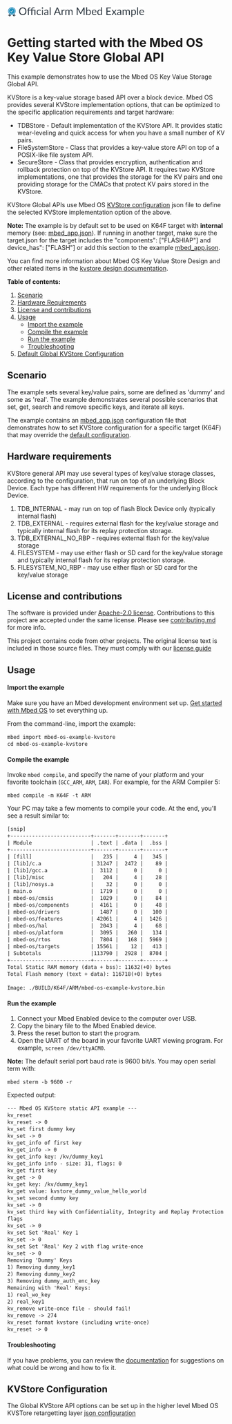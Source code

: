 ![](./resources/official_armmbed_example_badge.png)
# Getting started with the Mbed OS Key Value Store Global API

This example demonstrates how to use the Mbed OS Key Value Storage Global API.

KVStore is a key-value storage based API over a block device.
Mbed OS provides several KVStore implementation options, that can be optimized to
the specific application requirements and target hardware:
- TDBStore - Default implementation of the KVStore API. It provides static wear-leveling and quick access for when you have a small number of KV pairs.
- FileSystemStore - Class that provides a key-value store API on top of a POSIX-like file system API.
- SecureStore - Class that provides encryption, authentication and rollback protection on top of the KVStore API. It requires two KVStore implementations, one that provides the storage for the KV pairs and one providing storage for the CMACs that protect KV pairs stored in the KVStore.

KVStore Global APIs use Mbed OS [KVStore configuration](#kvstore-configuration) json file to define the selected KVStore implementation option of the above.

**Note:** The example is by default set to be used on K64F target with **internal** memory (see: [mbed_app.json](./mbed_app.json)).
If running in another target, make sure the target.json for the target includes the "components": ["FLASHIAP"] and device_has": ["FLASH"] or add this section to the example [mbed_app.json](./mbed_app.json).

You can find more information about Mbed OS Key Value Store Design and other related items in the [kvstore design documentation](https://github.com/ARMmbed/mbed-os/blob/master/docs/design-documents/features/storage/KVStore/KVStore_design.md).

**Table of contents:**

1. [Scenario](#scenario)
2. [Hardware Requirements](#hardware-requirements)
3. [License and contributions](#license-and-contributions)
4. [Usage](#usage)
   - [Import the example](#import-the-example)
   - [Compile the example](#compile-the-example)
   - [Run the example](#run-the-example)
   - [Troubleshooting](#troubleshooting)
5. [Default Global KVStore Configuration](#kvstore-configuration)

## Scenario

The example sets several key/value pairs, some are defined as 'dummy' and some as 'real'. The example demonstrates several possible scenarios that set, get, search and remove specific keys, and iterate all keys.

The example contains an [mbed_app.json](./mbed_app.json) configuration file that demonstrates how to set KVStore configuration for a specific target (K64F) that may override the [default configuration](#kvstore-configuration).

## Hardware requirements

KVStore general API may use several types of key/value storage classes, according to the configuration,  that run on top of an underlying Block Device. Each type has different HW requirements for the underlying Block Device.
1. TDB_INTERNAL - may run on top of flash Block Device only (typically internal flash)
2. TDB_EXTERNAL - requires external flash for the key/value storage and typically internal flash for its replay protection storage.
3. TDB_EXTERNAL_NO_RBP - requires external flash for the key/value storage
4. FILESYSTEM - may use either flash or SD card for the key/value storage and typically internal flash for its replay protection storage.
5. FILESYSTEM_NO_RBP - may use either flash or SD card for the key/value storage

## License and contributions 

The software is provided under [Apache-2.0 license](./LICENSE). Contributions to this project are accepted under the same license. Please see [contributing.md](./CONTRIBUTING.md) for more info. 

This project contains code from other projects. The original license text is included in those source files. They must comply with our [license guide](https://os.mbed.com/docs/latest/reference/license.html)

## Usage

#### Import the example

Make sure you have an Mbed development environment set up. [Get started with Mbed OS](https://os.mbed.com/docs/latest/tutorials/your-first-program.html)
to set everything up.

From the command-line, import the example:

```
mbed import mbed-os-example-kvstore
cd mbed-os-example-kvstore
```

#### Compile the example

Invoke `mbed compile`, and specify the name of your platform and your favorite
toolchain (`GCC_ARM`, `ARM`, `IAR`). For example, for the ARM Compiler 5:

```
mbed compile -m K64F -t ARM
```

Your PC may take a few moments to compile your code. At the end, you'll see a
result similar to:

```
[snip]
+--------------------------+-------+-------+-------+
| Module                   | .text | .data |  .bss |
+--------------------------+-------+-------+-------+
| [fill]                   |   235 |     4 |   345 |
| [lib]/c.a                | 31247 |  2472 |    89 |
| [lib]/gcc.a              |  3112 |     0 |     0 |
| [lib]/misc               |   204 |     4 |    28 |
| [lib]/nosys.a            |    32 |     0 |     0 |
| main.o                   |  1719 |     0 |     0 |
| mbed-os/cmsis            |  1029 |     0 |    84 |
| mbed-os/components       |  4161 |     0 |    48 |
| mbed-os/drivers          |  1487 |     0 |   100 |
| mbed-os/features         | 42061 |     4 |  1426 |
| mbed-os/hal              |  2043 |     4 |    68 |
| mbed-os/platform         |  3095 |   260 |   134 |
| mbed-os/rtos             |  7804 |   168 |  5969 |
| mbed-os/targets          | 15561 |    12 |   413 |
| Subtotals                |113790 |  2928 |  8704 |
+--------------------------+-------+-------+-------+
Total Static RAM memory (data + bss): 11632(+0) bytes
Total Flash memory (text + data): 116718(+0) bytes

Image: ./BUILD/K64F/ARM/mbed-os-example-kvstore.bin
```

#### Run the example

1. Connect your Mbed Enabled device to the computer over USB.
1. Copy the binary file to the Mbed Enabled device.
1. Press the reset button to start the program.
1. Open the UART of the board in your favorite UART viewing program. For
   example, `screen /dev/ttyACM0`.

**Note:** The default serial port baud rate is 9600 bit/s.
          You may open serial term with:  

```
mbed sterm -b 9600 -r
```

Expected output:

```
--- Mbed OS KVStore static API example ---
kv_reset
kv_reset -> 0
kv_set first dummy key
kv_set -> 0
kv_get_info of first key
kv_get_info -> 0
kv_get_info key: /kv/dummy_key1
kv_get_info info - size: 31, flags: 0
kv_get first key
kv_get -> 0
kv_get key: /kv/dummy_key1
kv_get value: kvstore_dummy_value_hello_world
kv_set second dummy key
kv_set -> 0
kv_set third key with Confidentiality, Integrity and Replay Protection flags
kv_set -> 0
kv_set Set 'Real' Key 1
kv_set -> 0
kv_set Set 'Real' Key 2 with flag write-once
kv_set -> 0
Removing 'Dummy' Keys
1) Removing dummy_key1
2) Removing dummy_key2
3) Removing dummy_auth_enc_key
Remaining with 'Real' Keys:
1) real_wo_key
2) real_key1
kv_remove write-once file - should fail!
kv_remove -> 274
kv_reset format kvstore (including write-once)
kv_reset -> 0
```

#### Troubleshooting

If you have problems, you can review the [documentation](https://os.mbed.com/docs/latest/tutorials/debugging.html)
for suggestions on what could be wrong and how to fix it.

## KVStore Configuration

The Global KVStore API options can be set up in the higher level Mbed OS KVSTore retargetting layer [json configuration](https://github.com/ARMmbed/mbed-os/blob/master/features/storage/kvstore/conf/mbed_lib.json)
